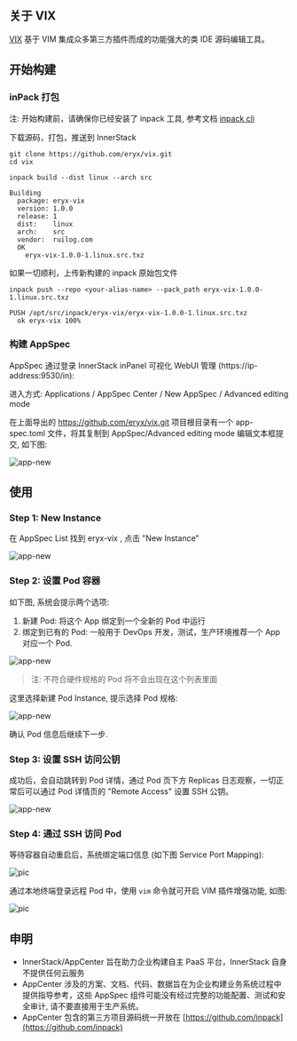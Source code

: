 ## 关于 VIX

[VIX](https://github.com/eryx/vix/) 基于 VIM 集成众多第三方插件而成的功能强大的类 IDE 源码编辑工具。

## 开始构建

### inPack 打包

<div class="alert alert-warning">
注: 开始构建前，请确保你已经安装了 inpack 工具, 参考文档 <a href="/gdoc/view/inpack/cli/index.md" target="_blank">inpack cli</a>
</div>


下载源码，打包，推送到 InnerStack

``` shell
git clone https://github.com/eryx/vix.git
cd vix

inpack build --dist linux --arch src

Building
  package: eryx-vix
  version: 1.0.0
  release: 1
  dist:    linux
  arch:    src
  vendor:  ruilog.com
  OK
    eryx-vix-1.0.0-1.linux.src.txz
```

如果一切顺利，上传新构建的 inpack 原始包文件

``` shell
inpack push --repo <your-alias-name> --pack_path eryx-vix-1.0.0-1.linux.src.txz 

PUSH /opt/src/inpack/eryx-vix/eryx-vix-1.0.0-1.linux.src.txz
  ok eryx-vix 100%
```


### 构建 AppSpec

AppSpec 通过登录 InnerStack inPanel 可视化 WebUI 管理 (https://ip-address:9530/in):

进入方式: Applications / AppSpec Center / New AppSpec / Advanced editing mode


在上面导出的 https://github.com/eryx/vix.git 项目根目录有一个 app-spec.toml 文件，将其复制到 AppSpec/Advanced editing mode 编辑文本框提交, 如下图:

![app-new](vix/assets/app-spec-edit-a.cmp.png)


## 使用

### Step 1: New Instance

在 AppSpec List 找到 eryx-vix , 点击 "New Instance"

![app-new](vix/assets/app-new-n1.cmp.png)

### Step 2: 设置 Pod 容器

如下图, 系统会提示两个选项:

1. 新建 Pod: 将这个 App 绑定到一个全新的 Pod 中运行
2. 绑定到已有的 Pod: 一般用于 DevOps 开发，测试，生产环境推荐一个 App 对应一个 Pod.


![app-new](vix/assets/app-new-n2.cmp.png)

> 注: 不符合硬件规格的 Pod 将不会出现在这个列表里面

这里选择新建 Pod Instance, 提示选择 Pod 规格:

![app-new](vix/assets/app-new-n2.2.cmp.png)

确认 Pod 信息后继续下一步.

### Step 3: 设置 SSH 访问公钥

成功后，会自动跳转到 Pod 详情，通过 Pod 页下方 Replicas 日志观察，一切正常后可以通过 Pod 详情页的 "Remote Access" 设置 SSH 公钥。

![app-new](vix/assets/pod-entry.cmp.png)

### Step 4: 通过 SSH 访问 Pod

等待容器自动重启后，系统绑定端口信息 (如下图 Service Port Mapping):

![pic](vix/assets/pod-entry-ssh.cmp.png)


通过本地终端登录远程 Pod 中，使用 ```vim``` 命令就可开启 VIM 插件增强功能, 如图:

![pic](vix/assets/demo.cmp.png)


## 申明

* InnerStack/AppCenter 旨在助力企业构建自主 PaaS 平台，InnerStack 自身不提供任何云服务
* AppCenter 涉及的方案、文档、代码、数据旨在为企业构建业务系统过程中提供指导参考，这些 AppSpec 组件可能没有经过完整的功能配置、测试和安全审计, 请不要直接用于生产系统。
* AppCenter 包含的第三方项目源码统一开放在 [https://github.com/inpack](https://github.com/inpack)



